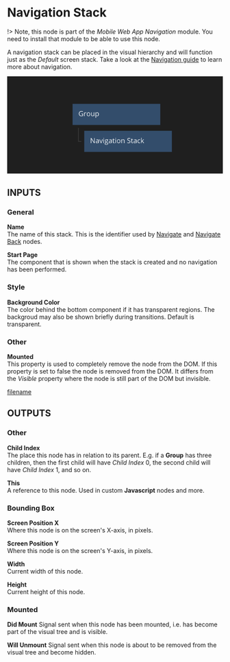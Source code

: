 # Navigation Stack

!> Note, this node is part of the _Mobile Web App Navigation_ module. You need to install that module to be able to use this node.

A navigation stack can be placed in the visual hierarchy and will function just as the _Default_ screen stack. Take a look at the [Navigation guide](/modules/mobile-web-app-nav/nav-guide.md) to learn more about navigation.

<div class="ndl-images">
    <img src="/modules/mobile-web-app-nav/guide/navigation-stack.png" class="ndl-image med"></img>   
</div>

## INPUTS

### General

**Name**  
The name of this stack. This is the identifier used by [Navigate](/modules/mobile-web-app-nav/navigate.md) and [Navigate Back](/modules/mobile-web-app-nav/navigate-back.md) nodes.

**Start Page**  
The component that is shown when the stack is created and no navigation has been performed.

### Style

**Background Color**  
The color behind the bottom component if it has transparent regions. The backgroud may also be shown briefly during transitions. Default is transparent.

### Other

**Mounted**  
This property is used to completely remove the node from the DOM. If this property is set to false the node is removed from the DOM. It differs from the _Visible_ property where the node is still part of the DOM but invisible.

[filename](../../../nodes/advanced-style.md ':include')

## OUTPUTS

### Other

**Child Index**  
The place this node has in relation to its parent. E.g. if a **Group** has three children, then the first child will have _Child Index_ 0, the second child will have _Child Index_ 1, and so on.

**This**  
A reference to this node. Used in custom **Javascript** nodes and more.

### Bounding Box

**Screen Position X**  
Where this node is on the screen's X-axis, in pixels.

**Screen Position Y**  
Where this node is on the screen's Y-axis, in pixels.

**Width**  
Current width of this node.

**Height**  
Current height of this node.

### Mounted

**Did Mount**
Signal sent when this node has been mounted, i.e. has become part of the visual tree and is visible.

**Will Unmount**
Signal sent when this node is about to be removed from the visual tree and become hidden.
